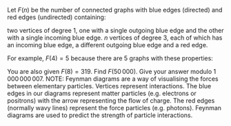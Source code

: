 Let $F(n)$ be the number of connected graphs with blue edges (directed) and red edges (undirected) containing:

two vertices of degree 1, one with a single outgoing blue edge and the other with a single incoming blue edge.
$n$ vertices of degree 3, each of which has an incoming blue edge, a different outgoing blue edge and a red edge.

For example, $F(4)=5$ because there are 5 graphs with these properties:



You are also given $F(8)=319$.
Find $F(50\,000)$. Give your answer modulo $1\,000\,000\,007$.
NOTE: Feynman diagrams are a way of visualising the forces between elementary particles. Vertices represent interactions. The blue edges in our diagrams represent matter particles (e.g. electrons or positrons) with the arrow representing the flow of charge. The red edges (normally wavy lines) represent the force particles (e.g. photons). Feynman diagrams are used to predict the strength of particle interactions.